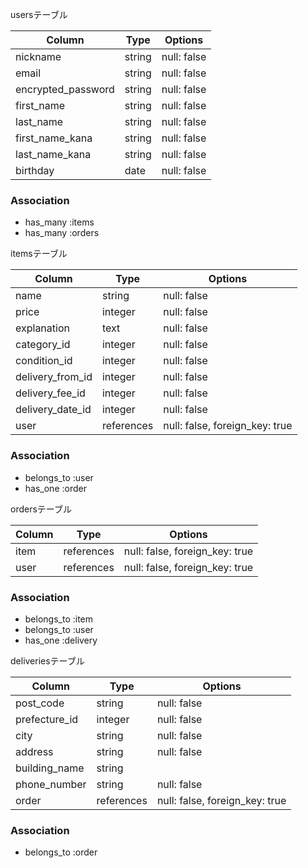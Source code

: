 usersテーブル

| Column          |Type     |Options  |
| ----------------|---------|-------- |
| nickname        |string   |null: false         |
| email           |string   |null: false         |
| encrypted_password   |string   |null: false         |
| first_name      |string   |null: false         |
| last_name       |string   |null: false         |
| first_name_kana |string   |null: false         |
| last_name_kana  |string   |null: false         |
| birthday        |date     |null: false         |

### Association
- has_many   :items
- has_many   :orders

itemsテーブル

| Column          |Type               |Options                    |
| ----------------|------------- |------------------------------- |
| name            |string        |null: false                     |
| price           |integer       |null: false                     |
| explanation     |text          |null: false                     |
| category_id     |integer       |null: false                     |
| condition_id    |integer       |null: false                     |
| delivery_from_id|integer       |null: false                     |
| delivery_fee_id |integer       |null: false                     |
| delivery_date_id|integer       |null: false                     |
| user            |references    |null: false, foreign_key: true  |

### Association
- belongs_to :user
- has_one    :order

ordersテーブル

| Column          |Type          |Options                         |
| ----------------|--------------|------------------------------- |
| item            |references    |null: false, foreign_key: true  |
| user            |references    |null: false, foreign_key: true  |

### Association
- belongs_to :item
- belongs_to :user
- has_one    :delivery

deliveriesテーブル

| Column          |Type          |Options                         |
| ----------------|--------------|------------------------------- |
| post_code       |string        |null: false                     |
| prefecture_id   |integer       |null: false                     |
| city            |string        |null: false                     |
| address         |string        |null: false                     |
| building_name   |string        |                                |
| phone_number    |string        |null: false                     |
| order           |references    |null: false, foreign_key: true  |

### Association
- belongs_to :order